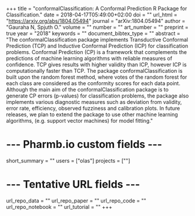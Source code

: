 +++
title = "conformalClassification: A Conformal Prediction R Package for Classification."
date = 2018-04-17T05:49:00+02:00
doi = ""
url_html = "https://arxiv.org/abs/1804.05494"
journal = "arXiv:1804.05494"
author = "Gauraha N, Spjuth O."
volume = ""
number = ""
art_number = ""
preprint = true
year = "2018"
keywords = ""
document_bibtex_type = ""
abstract = "The conformalClassification package implements Transductive Conformal Prediction (TCP) and Inductive Conformal Prediction (ICP) for classification problems. Conformal Prediction (CP) is a framework that complements the predictions of machine learning algorithms with reliable measures of confidence. TCP gives results with higher validity than ICP, however ICP is computationally faster than TCP. The package conformalClassification is built upon the random forest method, where votes of the random forest for each class are considered as the conformity scores for each data point. Although the main aim of the conformalClassification package is to generate CP errors (p-values) for classification problems, the package also implements various diagnostic measures such as deviation from validity, error rate, efficiency, observed fuzziness and calibration plots. In future releases, we plan to extend the package to use other machine learning algorithms, (e.g. support vector machines) for model fitting."
# --- Pharmb.io custom fields ---
short_summary = ""
users = ["olas"]
projects = [""]
# --- Tentative URL fields ---
url_repo_data = ""
url_repo_paper = ""
url_repo_code = ""
url_repo_notebook = ""
url_tutorial = ""
+++
